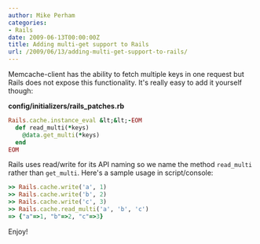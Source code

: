 ```yaml
---
author: Mike Perham
categories:
- Rails
date: 2009-06-13T00:00:00Z
title: Adding multi-get support to Rails
url: /2009/06/13/adding-multi-get-support-to-rails/
---
```


Memcache-client has the ability to fetch multiple keys in one request but Rails does not expose this functionality. It's really easy to add it yourself though:

**config/initializers/rails_patches.rb**
```ruby
Rails.cache.instance_eval &lt;&lt;-EOM
  def read_multi(*keys)
    @data.get_multi(*keys)
  end
EOM
```

Rails uses read/write for its API naming so we name the method `read_multi` rather than `get_multi`. Here's a sample usage in script/console:

```ruby
>> Rails.cache.write('a', 1)
>> Rails.cache.write('b', 2)
>> Rails.cache.write('c', 3)
>> Rails.cache.read_multi('a', 'b', 'c')
=> {"a"=>1, "b"=>2, "c"=>3}
```

Enjoy!
